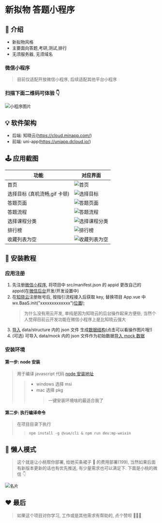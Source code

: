 # 新拟物 答题小程序

## 📑 介绍

- 新拟物风格
- 主要面向答题,考研,测试,排行
- 无须服务器, 无须域名

### 微信小程序

> 目前仅适配开放微信小程序, 后续适配其他平台小程序

### 扫描下面二维码可体验 👇

![小程序图片](http://cdn.sunway.xyz/uPic/gh_854c604dd8f8_258.jpg)

## 💡 软件架构

- 后端: 知晓云(https://cloud.minapp.com/)
- 前端: uni-app(https://uniapp.dcloud.io/)

## 🕹 应用截图

| 功能                         | 对应界面                                                        |
| ---------------------------- | --------------------------------------------------------------- |
| 首页                         | ![首页](https://i1.100024.xyz/i/2020/06/23/10srgrx.png)         |
| 选择目标 (真机流畅,gif 卡顿) | ![选择目标](https://i1.100024.xyz/i/2020/06/23/10st947.gif)     |
| 答题页面                     | ![答题页面](https://i1.100024.xyz/i/2020/06/23/10srb9r.png)     |
| 答题流程                     | ![答题流程](https://i1.100024.xyz/i/2020/06/23/10squuk.gif)     |
| 选择课程分类                 | ![选择课程分类](https://i1.100024.xyz/i/2020/06/23/10sr6dh.png) |
| 排行榜                       | ![排行榜](https://i1.100024.xyz/i/2020/06/23/10sr8h2.png)       |
| 收藏列表为空                 | ![收藏列表为空](https://i1.100024.xyz/i/2020/06/23/10sr7qo.png) |

## 🚀 安装教程

### 应用注册

1. 先注册[微信小程序](https://mp.weixin.qq.com/), 将项目中 src/manifest.json 的 appid 更改自己的 appid(在[微信后台](https://mp.weixin.qq.com/)开发/开发设置中)
2. 在[知晓云](https://cloud.minapp.com/dashboard)注册账号后, 按指引流程接入后获取 key, 替换项目 App.vue 中 wx.BaaS.init("xxxxxxxxxxxxx")[位置](https://i1.100024.xyz/i/2020/06/24/fna10y.png)!;
   > 为什么没有用云开发, 单纯是因为知晓云的后台操作起来方便些, 当然个人觉得目前云开发功能在微信小程序上是比知晓云强大
3. [导入](https://i1.100024.xyz/i/2020/06/24/fhdtwz.jpg) data/structure 内的 json 文件 生成[数据结构](https://i1.100024.xyz/i/2020/06/24/fhdps9.jpg)(点击可以看操作图片哦!)
4. (可选) 可导入 data/mock 内的 json 文件作为初始数据[导入 mock 数据](https://i1.100024.xyz/i/2020/06/24/fhe41h.png)

### 安装环境

#### 第一步: node 安装

> 用于编译 javascript 代码
> [node 安装地址](https://nodejs.org/zh-cn/download/)
>
> > - windows 选择 msi
> > - mac 选择 pkg
> >   > 一键安装环境啥的最适合我了

#### 第二步: 执行编译命令

> 在项目目录下执行
>
> > `npm install -g @vue/cli & npm run dev:mp-weixin`

## 🧰 懒人模式

> 这个就是让小桃帮你部署, 给她买条裙子 👗 的费用部署(199), 当然如果后面有新版本更新的话也有优先推送, 有少量需求也可以满足下. 下面是小桃的微信 👇

![名片](https://i1.100024.xyz/i/2020/06/23/10mhcbf.png)

## ❤️ 最后

> 如果这个项目对你学习, 工作或是其他需求有帮助的, 点个赞呗 💃💃💃

